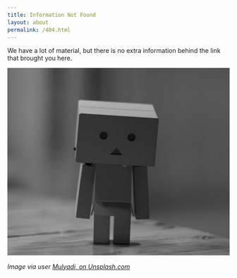 ```yaml
---
title: Information Not Found
layout: about
permalink: /404.html
---
```


We have a lot of material, but there is no extra information behind the link that brought you here.

![Sad Robot](/objects/404.png)

_Image via user [Mulyadi, on Unsplash.com](https://unsplash.com/photos/ZnLprInKM7s)_
